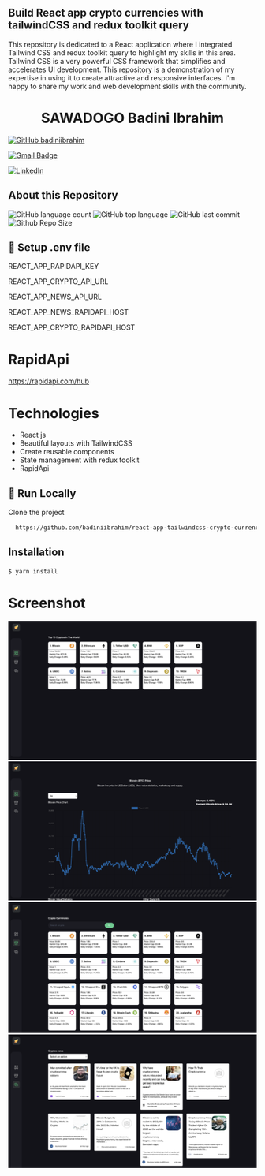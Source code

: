 ## Build React app crypto currencies with tailwindCSS and redux toolkit query
This repository is dedicated to a React application where I integrated Tailwind CSS and redux toolkit query to highlight my skills in this area. Tailwind CSS is a very powerful CSS framework that simplifies and accelerates UI development. This repository is a demonstration of my expertise in using it to create attractive and responsive interfaces. I'm happy to share my work and web development skills with the community.


 <h1 align="center">
  SAWADOGO Badini Ibrahim
</h1>

[![GitHub badiniibrahim](https://img.shields.io/github/followers/badiniibrahim?label=follow&style=social)](https://github.com/badiniibrahim)

[![Gmail Badge](https://img.shields.io/badge/-sawadogo.badiniibrahim@gmail.com-c14438?style=flat-square&logo=Gmail&logoColor=white&link=sawadogo.badiniibrahim@gmail.com)](mailto:sawadogo.badiniibrahim@gmail.com)

[![LinkedIn](https://img.shields.io/badge/linkedin-%230077B5.svg?style=for-the-badge&logo=linkedin&logoColor=white)](https://www.linkedin.com/in/badini-ibrahim-s-306b119b/)

## About this Repository
![GitHub language count](https://img.shields.io/github/languages/count/badiniibrahim/react-app-tailwindcss-crypto-currencies)
![GitHub top language](https://img.shields.io/github/languages/top/badiniibrahim/react-app-tailwindcss-crypto-currencies)
![GitHub last commit](https://img.shields.io/github/last-commit/badiniibrahim/react-app-tailwindcss-crypto-currencies)
![Github Repo Size](https://img.shields.io/github/repo-size/badiniibrahim/react-app-tailwindcss-crypto-currencies)

## 🔐 Setup .env file
REACT_APP_RAPIDAPI_KEY 

REACT_APP_CRYPTO_API_URL 

REACT_APP_NEWS_API_URL 

REACT_APP_NEWS_RAPIDAPI_HOST 

REACT_APP_CRYPTO_RAPIDAPI_HOST 

# RapidApi
https://rapidapi.com/hub

# Technologies
- React js
- Beautiful layouts with TailwindCSS
- Create reusable components
- State management with redux toolkit
- RapidApi

## :running: Run Locally

Clone the project

```bash
  https://github.com/badiniibrahim/react-app-tailwindcss-crypto-currencies.git
```
## Installation

```bash
$ yarn install
```
  
# Screenshot
![alt text](1.png)
![alt text](2.png)
![alt text](3.png)
![alt text](4.png)


